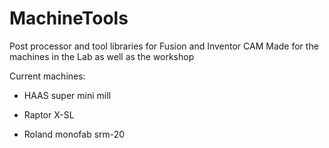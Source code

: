 # MachineTools
Post processor and tool libraries for Fusion and Inventor CAM
Made for the machines in the Lab as well as the workshop

Current machines:

- HAAS super mini mill

- Raptor X-SL

- Roland monofab srm-20

